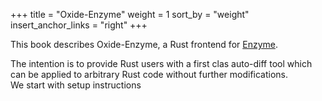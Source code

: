 +++
title = "Oxide-Enzyme"
weight = 1
sort_by = "weight"
insert_anchor_links = "right"
+++

This book describes Oxide-Enzyme, a Rust frontend for [Enzyme](https://enzyme.mit.edu).  
<!-- more -->
The intention is to provide Rust users with a first clas auto-diff tool which can be applied to arbitrary Rust code without further modifications.  
We start with setup instructions 

